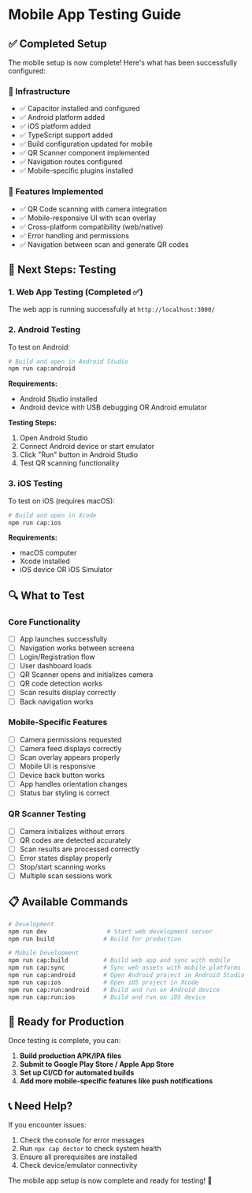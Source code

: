 # Mobile App Testing Guide

## ✅ Completed Setup

The mobile setup is now complete! Here's what has been successfully configured:

### 🔧 Infrastructure
- ✅ Capacitor installed and configured
- ✅ Android platform added
- ✅ iOS platform added
- ✅ TypeScript support added
- ✅ Build configuration updated for mobile
- ✅ QR Scanner component implemented
- ✅ Navigation routes configured
- ✅ Mobile-specific plugins installed

### 📱 Features Implemented
- ✅ QR Code scanning with camera integration
- ✅ Mobile-responsive UI with scan overlay
- ✅ Cross-platform compatibility (web/native)
- ✅ Error handling and permissions
- ✅ Navigation between scan and generate QR codes

## 🧪 Next Steps: Testing

### 1. Web App Testing (Completed ✅)
The web app is running successfully at `http://localhost:3000/`

### 2. Android Testing
To test on Android:

```bash
# Build and open in Android Studio
npm run cap:android
```

**Requirements:**
- Android Studio installed
- Android device with USB debugging OR Android emulator

**Testing Steps:**
1. Open Android Studio
2. Connect Android device or start emulator
3. Click "Run" button in Android Studio
4. Test QR scanning functionality

### 3. iOS Testing
To test on iOS (requires macOS):

```bash
# Build and open in Xcode
npm run cap:ios
```

**Requirements:**
- macOS computer
- Xcode installed
- iOS device OR iOS Simulator

## 🔍 What to Test

### Core Functionality
- [ ] App launches successfully
- [ ] Navigation works between screens
- [ ] Login/Registration flow
- [ ] User dashboard loads
- [ ] QR Scanner opens and initializes camera
- [ ] QR code detection works
- [ ] Scan results display correctly
- [ ] Back navigation works

### Mobile-Specific Features
- [ ] Camera permissions requested
- [ ] Camera feed displays correctly
- [ ] Scan overlay appears properly
- [ ] Mobile UI is responsive
- [ ] Device back button works
- [ ] App handles orientation changes
- [ ] Status bar styling is correct

### QR Scanner Testing
- [ ] Camera initializes without errors
- [ ] QR codes are detected accurately
- [ ] Scan results are processed correctly
- [ ] Error states display properly
- [ ] Stop/start scanning works
- [ ] Multiple scan sessions work

## 📋 Available Commands

```bash
# Development
npm run dev                 # Start web development server
npm run build              # Build for production

# Mobile Development
npm run cap:build          # Build web app and sync with mobile
npm run cap:sync           # Sync web assets with mobile platforms
npm run cap:android        # Open Android project in Android Studio
npm run cap:ios            # Open iOS project in Xcode
npm run cap:run:android    # Build and run on Android device
npm run cap:run:ios        # Build and run on iOS device
```

## 🚀 Ready for Production

Once testing is complete, you can:

1. **Build production APK/IPA files**
2. **Submit to Google Play Store / Apple App Store**
3. **Set up CI/CD for automated builds**
4. **Add more mobile-specific features like push notifications**

## 📞 Need Help?

If you encounter issues:
1. Check the console for error messages
2. Run `npx cap doctor` to check system health
3. Ensure all prerequisites are installed
4. Check device/emulator connectivity

The mobile app setup is now complete and ready for testing! 🎉
